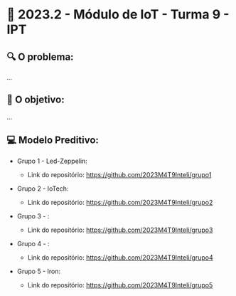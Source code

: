 # 🙋‍ 2023.2 - Módulo de IoT - Turma 9 - IPT

## :mag: O problema:

...

## :dart: O objetivo:

...

## :computer: Modelo Preditivo:

- Grupo 1 - Led-Zeppelin:
  - Link do repositório: https://github.com/2023M4T9Inteli/grupo1

- Grupo 2 - IoTech:
  - Link do repositório: https://github.com/2023M4T9Inteli/grupo2
  
- Grupo 3 - :
  - Link do repositório: https://github.com/2023M4T9Inteli/grupo3
  
- Grupo 4 - : 
  - Link do repositório: https://github.com/2023M4T9Inteli/grupo4
  
- Grupo 5 - Iron:
  - Link do repositório: https://github.com/2023M4T9Inteli/grupo5
